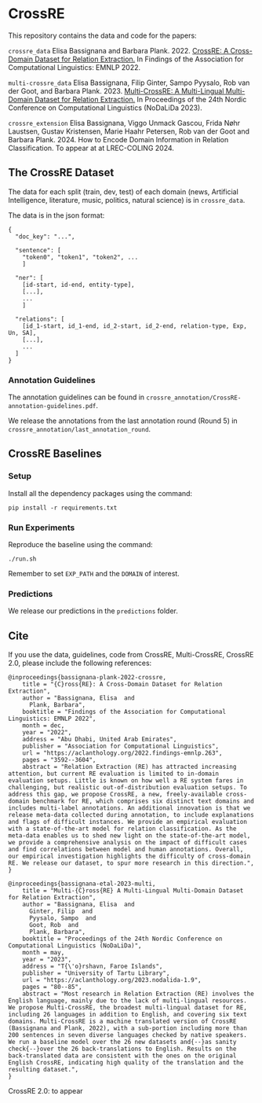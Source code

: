 # CrossRE
This repository contains the data and code for the papers:

`crossre_data` Elisa Bassignana and Barbara Plank. 2022. [CrossRE: A Cross-Domain Dataset for Relation Extraction.](https://aclanthology.org/2022.findings-emnlp.263.pdf) In Findings of the Association for Computational Linguistics: EMNLP 2022.

`multi-crossre_data` Elisa Bassignana, Filip Ginter, Sampo Pyysalo, Rob van der Goot, and Barbara Plank. 2023. [Multi-CrossRE: A Multi-Lingual Multi-Domain Dataset for Relation Extraction.](https://openreview.net/pdf?id=G8pAo0rvbh) In Proceedings of the 24th Nordic Conference on Computational Linguistics (NoDaLiDa 2023).

`crossre_extension` Elisa Bassignana, Viggo Unmack Gascou, Frida Nøhr Laustsen, Gustav Kristensen, Marie Haahr Petersen, Rob van der Goot and Barbara Plank. 2024. How to Encode Domain Information in Relation Classification. To appear at at LREC-COLING 2024.

## The CrossRE Dataset
The data for each split (train, dev, test) of each domain (news, Artificial Intelligence, literature, music, politics, natural science) is in `crossre_data`.

The data is in the json format:
```
{
  "doc_key": "...",

  "sentence": [
    "token0", "token1", "token2", ...
    ]

  "ner": [
    [id-start, id-end, entity-type],
    [...], 
    ...
    ]

  "relations": [
    [id_1-start, id_1-end, id_2-start, id_2-end, relation-type, Exp, Un, SA],
    [...], 
    ...
  ]
}
```

### Annotation Guidelines
The annotation guidelines can be found in `crossre_annotation/CrossRE-annotation-guidelines.pdf`.

We release the annotations from the last annotation round (Round 5) in `crossre_annotation/last_annotation_round`.

## CrossRE Baselines
### Setup
Install all the dependency packages using the command:
```
pip install -r requirements.txt
```

### Run Experiments
Reproduce the baseline using the command:
```
./run.sh
```
Remember to set `EXP_PATH` and the `DOMAIN` of interest.

### Predictions
We release our predictions in the `predictions` folder.

## Cite
If you use the data, guidelines, code from CrossRE, Multi-CrossRE, CrossRE 2.0, please include the following references:
```
@inproceedings{bassignana-plank-2022-crossre,
    title = "{C}ross{RE}: A Cross-Domain Dataset for Relation Extraction",
    author = "Bassignana, Elisa  and
      Plank, Barbara",
    booktitle = "Findings of the Association for Computational Linguistics: EMNLP 2022",
    month = dec,
    year = "2022",
    address = "Abu Dhabi, United Arab Emirates",
    publisher = "Association for Computational Linguistics",
    url = "https://aclanthology.org/2022.findings-emnlp.263",
    pages = "3592--3604",
    abstract = "Relation Extraction (RE) has attracted increasing attention, but current RE evaluation is limited to in-domain evaluation setups. Little is known on how well a RE system fares in challenging, but realistic out-of-distribution evaluation setups. To address this gap, we propose CrossRE, a new, freely-available cross-domain benchmark for RE, which comprises six distinct text domains and includes multi-label annotations. An additional innovation is that we release meta-data collected during annotation, to include explanations and flags of difficult instances. We provide an empirical evaluation with a state-of-the-art model for relation classification. As the meta-data enables us to shed new light on the state-of-the-art model, we provide a comprehensive analysis on the impact of difficult cases and find correlations between model and human annotations. Overall, our empirical investigation highlights the difficulty of cross-domain RE. We release our dataset, to spur more research in this direction.",
}
```
```
@inproceedings{bassignana-etal-2023-multi,
    title = "Multi-{C}ross{RE} A Multi-Lingual Multi-Domain Dataset for Relation Extraction",
    author = "Bassignana, Elisa  and
      Ginter, Filip  and
      Pyysalo, Sampo  and
      Goot, Rob  and
      Plank, Barbara",
    booktitle = "Proceedings of the 24th Nordic Conference on Computational Linguistics (NoDaLiDa)",
    month = may,
    year = "2023",
    address = "T{\'o}rshavn, Faroe Islands",
    publisher = "University of Tartu Library",
    url = "https://aclanthology.org/2023.nodalida-1.9",
    pages = "80--85",
    abstract = "Most research in Relation Extraction (RE) involves the English language, mainly due to the lack of multi-lingual resources. We propose Multi-CrossRE, the broadest multi-lingual dataset for RE, including 26 languages in addition to English, and covering six text domains. Multi-CrossRE is a machine translated version of CrossRE (Bassignana and Plank, 2022), with a sub-portion including more than 200 sentences in seven diverse languages checked by native speakers. We run a baseline model over the 26 new datasets and{--}as sanity check{--}over the 26 back-translations to English. Results on the back-translated data are consistent with the ones on the original English CrossRE, indicating high quality of the translation and the resulting dataset.",
}
```
CrossRE 2.0: to appear
